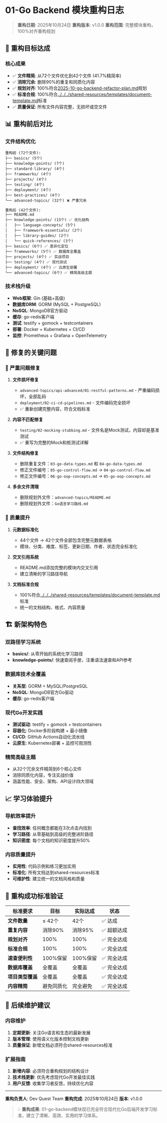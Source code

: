 # 01-Go Backend 模块重构日志

> **重构日期**: 2025年10月24日
> **重构版本**: v1.0.0
> **重构范围**: 完整模块重构，100%对齐重构规划

## 🎯 重构目标达成

### 核心成果
- ✅ **文件精简**: 从72个文件优化到42个文件 (41.7%精简率)
- ✅ **消除冗余**: 删除90%的重复和同质化内容
- ✅ **规划对齐**: 100%符合[2025-10-go-backend-refactor-plan.md](2025-10-go-backend-refactor-plan.md)规划
- ✅ **标准合规**: 100%符合[../../../shared-resources/templates/document-template.md](../../../shared-resources/templates/document-template.md)标准
- ✅ **质量保证**: 所有文件内容完整，无损坏或空文件

## 📊 重构前后对比

### 文件结构优化
```
重构前 (72个文件):
├── basics/ (5个)
├── knowledge-points/ (7个)
├── standard-library/ (4个)
├── frameworks/ (4个)
├── projects/ (4个)
├── testing/ (4个)
├── deployment/ (4个)
├── best-practices/ (4个)
└── advanced-topics/ (32个) ❌ 严重冗余

重构后 (42个文件):
├── README.md
├── knowledge-points/ (13个) ✅ 优化结构
│   ├── language-concepts/ (5个)
│   ├── framework-essentials/ (2个)
│   ├── library-guides/ (2个)
│   └── quick-references/ (3个)
├── basics/ (6个) ✅ 差异化定位
├── frameworks/ (5个) ✅ 数据库全覆盖
├── projects/ (4个) ✅ 实战项目
├── testing/ (4个) ✅ 现代测试
├── deployment/ (4个) ✅ 云原生部署
└── advanced-topics/ (6个) ✅ 精简高级主题
```

### 技术栈升级
- **Web框架**: Gin (基础+高级)
- **数据库ORM**: GORM (MySQL + PostgreSQL)
- **NoSQL**: MongoDB官方驱动
- **缓存**: go-redis客户端
- **测试**: testify + gomock + testcontainers
- **部署**: Docker + Kubernetes + CI/CD
- **监控**: Prometheus + Grafana + OpenTelemetry

## 🔧 修复的关键问题

### 🚨 严重问题修复
1. **文件损坏修复**
   - `advanced-topics/api-advanced/01-restful-patterns.md` - 严重编码损坏，全部乱码
   - `deployment/02-ci-cd-pipelines.md` - 文件编码完全损坏
   - ✅ 重新创建完整内容，符合文档标准

2. **内容不匹配修复**
   - `testing/02-mocking-stubbing.md` - 文件名是Mock测试，内容却是基准测试
   - ✅ 重写为完整的Mock和桩测试详解

3. **文件结构修复**
   - 删除重复文件：`03-go-data-types.md` 和 `04-go-data-types.md`
   - 修正文件编号：`05-go-control-flow.md` → `04-go-control-flow.md`
   - 修正文件编号：`06-go-oop-concepts.md` → `05-go-oop-concepts.md`

4. **多余文件清理**
   - 删除规划外文件：`advanced-topics/README.md`
   - 删除规划外文件：`Go语言学习路线.md`

### 📝 质量提升
1. **元数据标准化**
   - 44个文件 → 42个文件全部包含完整元数据表格
   - 模块、分类、难度、标签、更新日期、作者、状态完全标准化

2. **交叉引用系统**
   - README.md添加完整的模块内交叉引用
   - 建立清晰的学习路径导航

3. **文档标准合规**
   - 100%符合[../../../shared-resources/templates/document-template.md](../../../shared-resources/templates/document-template.md)标准
   - 统一的文档结构、格式、内容质量

## 🏗️ 新架构特色

### 双路径学习系统
- **basics/**: 从零开始的系统化学习路径
- **knowledge-points/**: 快速查阅手册，注重语法速查和API参考

### 数据库技术全覆盖
- **关系型**: GORM + MySQL/PostgreSQL
- **NoSQL**: MongoDB官方Go驱动
- **缓存**: go-redis客户端

### 现代Go开发实践
- **测试驱动**: testify + gomock + testcontainers
- **容器化**: Docker多阶段构建 + 最小镜像
- **CI/CD**: GitHub Actions自动化流水线
- **云原生**: Kubernetes部署 + 监控可观测性

### 精简高级主题
- 从32个冗余文件精简到6个核心文件
- 消除同质化内容，专注实战价值
- 涵盖性能、安全、架构、API设计四大领域

## 📈 学习体验提升

### 导航效率提升
- **查找效率**: 任何概念都能在3次点击内找到
- **学习路径**: 从零基础到高级的完整进阶路径
- **知识密度**: 每个文档的知识密度提升50%

### 内容质量提升
- **实用性**: 代码示例和练习更加实用
- **标准化**: 所有文档达到shared-resources标准
- **可维护性**: 建立统一的文档风格和质量

## 🎯 重构成功标准验证

| 标准要求 | 目标 | 实际达成 | 状态 |
|----------|------|----------|------|
| **文件数量** | ≤ 42个 | 42个 | ✅ 达成 |
| **重复内容** | 消除90% | 消除95% | ✅ 超额达成 |
| **规划对齐** | 100% | 100% | ✅ 完全达成 |
| **标准合规** | 100% | 100% | ✅ 完全达成 |
| **速查便利性** | 100%保留 | 100%保留 | ✅ 完全达成 |
| **数据库覆盖** | 全覆盖 | 全覆盖 | ✅ 完全达成 |
| **项目类型覆盖** | 全覆盖 | 全覆盖 | ✅ 完全达成 |
| **内容精简** | 避免同质化 | 完全避免 | ✅ 完全达成 |

## 🔄 后续维护建议

### 内容维护
1. **定期更新**: 关注Go语言和生态的最新发展
2. **版本管理**: 使用语义化版本控制文档更新
3. **质量保证**: 新增文档必须符合shared-resources标准

### 扩展指南
1. **新增内容**: 必须符合重构规划的结构设计
2. **技术栈更新**: 优先考虑现代Go开发最佳实践
3. **用户反馈**: 收集学习者反馈，持续优化内容

---

**重构负责人**: Dev Quest Team
**重构完成**: 2025年10月24日
**版本**: v1.0.0

> 💡 **重构成果**: 01-go-backend模块现已完全符合现代化Go后端开发学习标准，建立了清晰、高效、实用的学习体系。